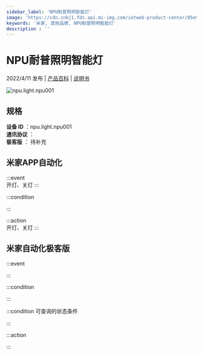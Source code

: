```yaml
---
sidebar_label: 'NPU耐普照明智能灯'
image: 'https://cdn.cnbj1.fds.api.mi-img.com/iotweb-product-center/85e9b13f210153e6077d6a284fd52d53_1649666836654.png?GalaxyAccessKeyId=AKVGLQWBOVIRQ3XLEW&Expires=9223372036854775807&Signature=E0Hz3zO6BsbHeTSxgtRI4JSzZB4='
keywords: '米家, 其他品牌, NPU耐普照明智能灯'
description : ''
---
```

# NPU耐普照明智能灯

2022/4/11 发布 | [产品百科](https://home.mi.com/webapp/content/baike/product/index.html?model=npu.light.npu001/) | [说明书](https://home.mi.com/views/introduction.html?model=npu.light.npu001&region=cn)

![npu.light.npu001](https://cdn.cnbj1.fds.api.mi-img.com/iotweb-product-center/85e9b13f210153e6077d6a284fd52d53_1649666836654.png?GalaxyAccessKeyId=AKVGLQWBOVIRQ3XLEW&Expires=9223372036854775807&Signature=E0Hz3zO6BsbHeTSxgtRI4JSzZB4=)

## 规格  
> 
**设备 ID** ：npu.light.npu001  
**通讯协议** ：  
**极客版**  ： 待补充 


## 米家APP自动化  

:::event  
开灯、关灯
:::

:::condition  

:::

:::action   
开灯、关灯
:::

## 米家自动化极客版  

:::event  

:::

:::condition  

:::

:::condition 可查询的状态条件  

:::

:::action  

:::

        
